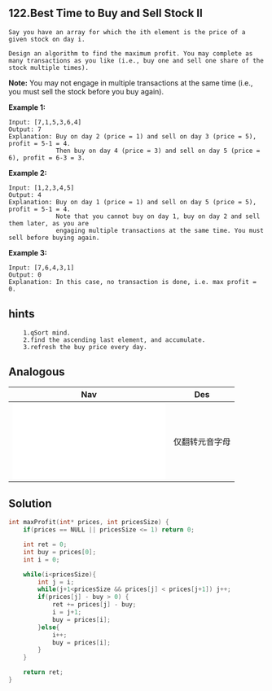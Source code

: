 ## 122.Best Time to Buy and Sell Stock II

```
Say you have an array for which the ith element is the price of a given stock on day i.

Design an algorithm to find the maximum profit. You may complete as many transactions as you like (i.e., buy one and sell one share of the stock multiple times).
```
**Note:** You may not engage in multiple transactions at the same time (i.e., you must sell the stock before you buy again).

**Example 1:**
```
Input: [7,1,5,3,6,4]
Output: 7
Explanation: Buy on day 2 (price = 1) and sell on day 3 (price = 5), profit = 5-1 = 4.
             Then buy on day 4 (price = 3) and sell on day 5 (price = 6), profit = 6-3 = 3.
```
**Example 2:**
```
Input: [1,2,3,4,5]
Output: 4
Explanation: Buy on day 1 (price = 1) and sell on day 5 (price = 5), profit = 5-1 = 4.
             Note that you cannot buy on day 1, buy on day 2 and sell them later, as you are
             engaging multiple transactions at the same time. You must sell before buying again.
```
**Example 3:**
```
Input: [7,6,4,3,1]
Output: 0
Explanation: In this case, no transaction is done, i.e. max profit = 0.
```

## hints
```
    1.qSort mind.
    2.find the ascending last element, and accumulate.
    3.refresh the buy price every day.
```

## Analogous
|                       Nav                 |                   Des            |
| :----------------------------------------:|:--------------------------------:|
| ![reverseVowels](reverseVowels.md)|仅翻转元音字母                            |

## Solution
``` c
int maxProfit(int* prices, int pricesSize) {
    if(prices == NULL || pricesSize <= 1) return 0;

    int ret = 0;
    int buy = prices[0];
    int i = 0;

    while(i<pricesSize){
        int j = i;
        while(j+1<pricesSize && prices[j] < prices[j+1]) j++;
        if(prices[j] - buy > 0) {
            ret += prices[j] - buy;
            i = j+1;
            buy = prices[i];
        }else{
            i++;
            buy = prices[i];
        }
    }

    return ret;
}
```

